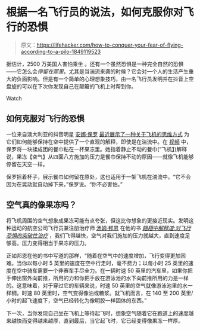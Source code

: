 # 根据一名飞行员的说法，如何克服你对飞行的恐惧

> 原文：<https://lifehacker.com/how-to-conquer-your-fear-of-flying-according-to-a-pilo-1849119523>

据估计，2500 万美国人害怕乘坐 。还有一个虽然恐惧是一种完全自然的恐惧——它怎么会*停留在那里*，尤其是当湍流来袭的时候？它会对一个人的生活产生重大的负面影响。但是有一个简单的心理想象技巧，由一名飞行员发明并在抖音上空盘旋的可以在下次你发现自己在颠簸的飞机上时帮到你。

Watch

## 如何克服对飞行的恐惧

一位来自澳大利亚的抖音明星 [安娜·保罗](https://www.tiktok.com/@anna..paull) [最近展示了一种关于飞机的思维方式](https://www.tiktok.com/@anna..paull/video/7108616774358191361?is_copy_url=1&is_from_webapp=v1) 为它们如何能够保持在空中提供了一个直观的解释，即使是在湍流中。在 [视频](https://www.tiktok.com/@anna..paull/video/7108616774358191361?is_copy_url=1&is_from_webapp=v1) 中，保罗将一块揉成团的餐巾粘在一杯果冻里。她指着静止不动的餐巾(“飞机】)解释说，果冻【空气】从四面八方施加的压力是餐巾保持不动的原因——就像飞机能够停留在天空一样。

保罗摇着杯子，展示餐巾如何留在原处，这也适用于一架飞机在湍流中。“它不会因为在晃动就自动掉下来，”保罗说。“你不必害怕。”

## 空气真的像果冻吗？

将飞机周围的空气想象成果冻可能有点夸张，但这比你想象的更接近现实。发明这种运动的航空公司飞行员兼注册治疗师 [汤姆·邦恩](https://www.fearofflying.com/) 在他的书 [*翱翔中解释道:对飞行恐惧的突破性治疗*](https://tinyurl.com/3ck4fy4h) ，我们飞得越快，空气对我们施加的压力就越大，直到速度足够高，压力变得相当于果冻的压力。

正如邦恩在他的书中写道的那样，“随着在空气中的速度增加，飞行变得更加困难。当你以每小时 5 英里的速度在空中行走时，毫不费力；以每小时 25 英里的速度在空中骑车需要一个非赛车手尽全力。在一辆时速 50 英里的汽车里，如果你把手伸出窗外向前推，所用的力和你把手放在游泳池的水下向前推所用的力是一样的。这意味着，对于穿过它的车辆来说，时速 50 英里的空气就像游泳池里的水一样稠。时速 80 英里时，空气变得像油或糖浆。就飞机而言，在 140 至 200 英里/小时的起飞速度下，空气已经转化为像明胶一样固体的东西。”

下一次，当你发现自己坐在飞机上等待起飞时，想象空气随着它在跑道上的速度越来越快而变得越来越厚，直到最后，当它起飞时，它已经变得像果冻一样厚。